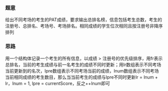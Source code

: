 ### 题意
给出不同考场的考生的PAT成绩，要求输出总排名榜，信息包括考生总数，考生的注册号、总排名、考场号、考场排名。相同成绩的学生位次相同且按注册号非降序排列

### 思路
用一个结构体记录一个考生的所有信息，以成绩 > 注册号的优先级排序，用fr表示总排名，当前的考生成绩与前一名考生的成绩不同时更新；用lr数组表示不同考场当前更新到的名次，lpre数组表示不同考场当前的成绩，lnum数组表示不同考场当前相同成绩的考生数目，那么当当前考生的成绩与lpre不同时更新lr = lnum + lr，lnum = 1, lpre = currentScore，反之++lnum即可